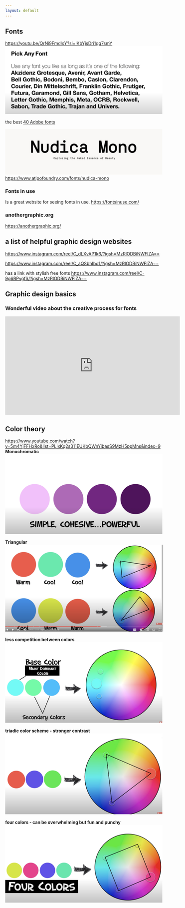 ```yaml
---
layout: default
---
```


## Fonts
https://youtu.be/QrNi9FmdlxY?si=lKbYjsDri1qg7smY
![](media/cleanshot_2024-09-02-at-18-34-40@2x.png)

the best [40 Adobe fonts](https://www.typewolf.com/adobe-fonts)

![](media/IMG_5013.jpeg)
https://www.atipofoundry.com/fonts/nudica-mono


### Fonts in use
Is a great website for seeing fonts in use. https://fontsinuse.com/

### anothergraphic.org
https://anothergraphic.org/



## a list of helpful graphic design websites 
https://www.instagram.com/reel/C_dLXvAP1k6/?igsh=MzRlODBiNWFlZA==

https://www.instagram.com/reel/C_aQSbhIbd1/?igsh=MzRlODBiNWFlZA==

has a link with stylish free fonts 
https://www.instagram.com/reel/C-9g6RPvgfS/?igsh=MzRlODBiNWFlZA==


## Graphic design basics

### Wonderful video about the creative process for fonts
<iframe width="560" height="315" src="https://www.youtube.com/embed/Fy3w63ar7tE?si=7vMLYmV_TBd3f0C1" title="YouTube video player" frameborder="0" allow="accelerometer; autoplay; clipboard-write; encrypted-media; gyroscope; picture-in-picture; web-share" referrerpolicy="strict-origin-when-cross-origin" allowfullscreen></iframe>

## Color theory 

https://www.youtube.com/watch?v=5m4YjFFHxRo&list=PLlxKq2s311EUKbQWnYibasS9MzH5ppMns&index=9
**Monochromatic**
![](media/cleanshot_2024-09-02-at-19-11-16@2x.png)


**Triangular**
![](media/cleanshot_2024-09-02-at-18-58-04@2x.png)

**less competition between colors**
![](media/cleanshot_2024-09-02-at-19-01-58@2x.png)

**triadic color scheme - stronger contrast**
![](media/cleanshot_2024-09-02-at-19-05-16@2x.png)

**four colors - can be overwhelming but fun and punchy**
![](media/cleanshot_2024-09-02-at-19-09-45@2x.png)